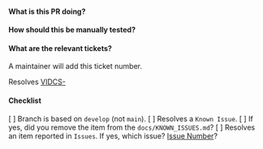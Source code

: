 #### What is this PR doing?


#### How should this be manually tested?


#### What are the relevant tickets?
A maintainer will add this ticket number.

Resolves [VIDCS-](https://jira.vonage.com/browse/VIDCS-)

#### Checklist
[ ] Branch is based on `develop` (not `main`).
[ ] Resolves a `Known Issue`.
[ ] If yes, did you remove the item from the `docs/KNOWN_ISSUES.md`? 
[ ] Resolves an item reported in `Issues`.
If yes, which issue? [Issue Number](https://github.com/Vonage/vonage-video-react-app/issues/)?